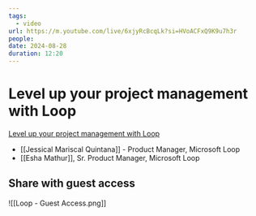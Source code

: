 ```yaml
---
tags:
  - video
url: https://m.youtube.com/live/6xjyRcBcqLk?si=HVoACFxQ9K9u7h3r
people: 
date: 2024-08-28
duration: 12:20
---
```

# Level up your project management with Loop

[Level up your project management with Loop](https://m.youtube.com/live/6xjyRcBcqLk?si=HVoACFxQ9K9u7h3r)

- [[Jessical Mariscal Quintana]] - Product Manager, Microsoft Loop
- [[Esha Mathur]], Sr. Product Manager, Microsoft Loop

## Share with guest access

![[Loop - Guest Access.png]]